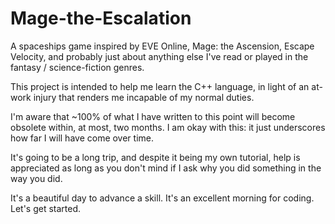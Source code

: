 # Mage-the-Escalation
A spaceships game inspired by EVE Online, Mage: the Ascension, Escape Velocity, and probably just about 
anything else I've read or played in the fantasy / science-fiction genres. 

This project is intended to help me learn the C++ language, in light of an at-work injury that renders me incapable of 
my normal duties.

I'm aware that ~100% of what I have written to this point will become obsolete within, at most, two months. 
I am okay with this: it just underscores how far I will have come over time.

It's going to be a long trip, and despite it being my own tutorial, help is appreciated as long as you don't mind if I ask 
why you did something in the way you did. 

It's a beautiful day to advance a skill. It's an excellent morning for coding. Let's get started.

